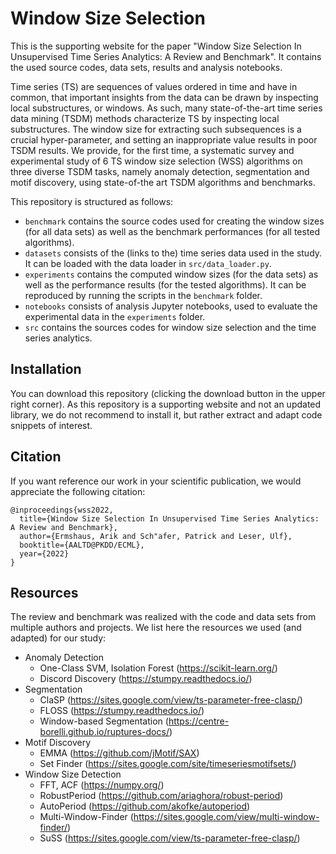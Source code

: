 # Window Size Selection
This is the supporting website for the paper "Window Size Selection In Unsupervised Time Series Analytics: A Review and Benchmark". It contains the used source codes, data sets, results and analysis notebooks.

Time series (TS) are sequences of values ordered in time and have in common, that important insights from the data can be drawn by inspecting local substructures, or windows. As such, many state-of-the-art time series data mining (TSDM) methods characterize TS by inspecting local substructures. The window size for extracting such subsequences is a crucial hyper-parameter, and setting an inappropriate value results in poor TSDM results. We provide, for the first time, a systematic survey and experimental study of 6 TS window size selection (WSS) algorithms on three diverse TSDM tasks, namely anomaly detection, segmentation and motif discovery, using state-of-the art TSDM algorithms and benchmarks.

This repository is structured as follows: 

- `benchmark` contains the source codes used for creating the window sizes (for all data sets) as well as the benchmark performances (for all tested algorithms).
- `datasets` consists of the (links to the) time series data used in the study. It can be loaded with the data loader in `src/data_loader.py`.
- `experiments` contains the computed window sizes (for the data sets) as well as the performance results (for the tested algorithms). It can be reproduced by running the scripts in the `benchmark` folder.
- `notebooks` consists of analysis Jupyter notebooks, used to evaluate the experimental data in the `experiments` folder.
- `src` contains the sources codes for window size selection and the time series analytics.

## Installation

You can download this repository (clicking the download button in the upper right corner). As this repository is a supporting website and not an updated library, we do not recommend to install it, but rather extract and adapt code snippets of interest.

## Citation

If you want reference our work in your scientific publication, we would appreciate the following citation:

```
@inproceedings{wss2022,
  title={Window Size Selection In Unsupervised Time Series Analytics: A Review and Benchmark},
  author={Ermshaus, Arik and Sch"afer, Patrick and Leser, Ulf},
  booktitle={AALTD@PKDD/ECML},
  year={2022}
}
```

## Resources

The review and benchmark was realized with the code and data sets from multiple authors and projects. We list here the resources we used (and adapted) for our study:

- Anomaly Detection
  - One-Class SVM, Isolation Forest (https://scikit-learn.org/)
  - Discord Discovery (https://stumpy.readthedocs.io/)
- Segmentation
  - ClaSP (https://sites.google.com/view/ts-parameter-free-clasp/)
  - FLOSS (https://stumpy.readthedocs.io/)
  - Window-based Segmentation (https://centre-borelli.github.io/ruptures-docs/)
- Motif Discovery
  - EMMA (https://github.com/jMotif/SAX)
  - Set Finder (https://sites.google.com/site/timeseriesmotifsets/)
- Window Size Detection
  - FFT, ACF (https://numpy.org/)
  - RobustPeriod (https://github.com/ariaghora/robust-period)
  - AutoPeriod (https://github.com/akofke/autoperiod)
  - Multi-Window-Finder (https://sites.google.com/view/multi-window-finder/)
  - SuSS (https://sites.google.com/view/ts-parameter-free-clasp/)